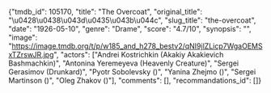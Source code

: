 {"tmdb_id": 105170, "title": "The Overcoat", "original_title": "\u0428\u0438\u043d\u0435\u043b\u044c", "slug_title": "the-overcoat", "date": "1926-05-10", "genre": "Drame", "score": "4.7/10", "synopsis": "", "image": "https://image.tmdb.org/t/p/w185_and_h278_bestv2/qNI9jlZLicp7WgaOEMSxTZrswJR.jpg", "actors": ["Andrei Kostrichkin (Akakiy Akakievich Bashmachkin)", "Antonina Yeremeyeva (Heavenly Creature)", "Sergei Gerasimov (Drunkard)", "Pyotr Sobolevsky ()", "Yanina Zhejmo ()", "Sergei Martinson ()", "Oleg Zhakov ()"], "comments": [], "recommandations_id": []}